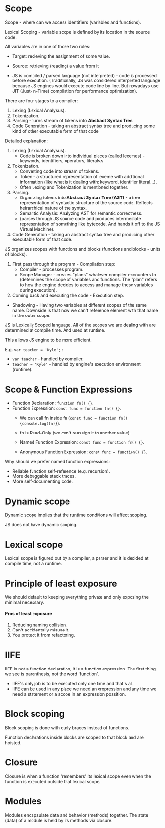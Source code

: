 # Scope

Scope - where can we access identifiers (variables and functions).

Lexical Scoping - variable scope is defined by its location in the source code.

All variables are in one of those two roles:  
- Target: recieving the assignment of some value.
- Source: retrieving (reading) a value from it.


- JS is compiled / parsed language (not interpreted) - code is processed before execution.
(Traditionally, JS was considered interpreted language because JS engines would execute code line by line. But nowadays use JIT (Just-In-Time) compilation for performance optimization).

There are four stages to a compiler:
1. Lexing (Lexical Analysus).
2. Tokenization.
3. Parsing - turns stream of tokens into <b>Abstract Syntax Tree</b>.
4. Code Generation - taking an abstract syntax tree and producing some kind of other executable form of that code.


Detailed explanation:

1. Lexing (Lexical Analysus).
    - Code is broken down into individual pieces (called lexemes) - keywords, identifiers, operators, literals.s
2. Tokenization.
    - Converting code into stream of tokens.
    - Token - a structured representation of lexeme with additional information (like what is it dealing with: keyword, identifier literal...).
    - Often Lexing and Tokenization is mentioned together.
3. Parsing.
     - Organizing tokens into <b>Abstract Syntax Tree (AST)</b> - a tree representation of syntactic structure of the source code. Reflects heirarchical nature of the syntax. 
     - Semantic Analysis: Analyzing AST for semantic correctness.
     - (parses through JS source code and produces intermediate representation of something like bytecode. And hands it off to the JS Virtual Machine).
4. Code Generation - taking an abstract syntax tree and producing other executable form of that code.

JS organizes scopes with functions and blocks (functions and blocks - units of blocks).

1. First pass through the program - Compilation step:
    - Compiler - processes program.
    - Scope Manager - creates "plans" whatever compiler encounters to (determines the scope of variables and functions. The "plan" refers to how the engine decides to access and manage these variables during execution).
2. Coming back and executing the code - Execution step.

- Shadowing - Having two variables at different scopes of the same name. Downside is that now we can't reference element with that name in the outer scope.

JS is Lexically Scoped language. 
All of the scopes we are dealing with are determined at compile time. And used at runtime.

This allows JS engine to be more efficient.

E.g. ```var teacher = 'Kyle';``` :
- ```var teacher``` - handled by compiler.
- ```teacher = 'Kyle'``` - handled by engine's execution environment (runtime).




# Scope & Function Expressions

- Function Declaration: ```function fn() {}```.
- Function Expression: ```const func = function fn() {}```.
    - We can call fn inside fn (```const func = function fn() {console.log(fn)}```).
    - fn is Read-Only (we can't reassign it to another value).

    - Named Function Expression: ```const func = function fn() {}```.
    - Anonymous Function Expression: ```const func = function() {}```.


Why should we prefer named function expressions:
- Reliable function self-reference (e.g. recursion).
- More debuggable stack traces.
- More self-documenting code.



# Dynamic scope

Dynamic scope implies that the runtime conditions will affect scoping.

JS does not have dynamic scoping.



# Lexical scope

Lexical scope is figured out by a compiler, a parser and it is decided at compile time, not a runtime.


# Principle of least exposure

We should default to keeping everything private and only exposing the minimal necessary.

#### Pros of least exposure

1. Reducing naming collision.
2. Can't accidentally misuse it.
3. You protect it from refactoring.



# IIFE

IIFE is not a function declaration, it is a function expression. The first thing we see is parenthesis, not the word 'function'.

- IIFE's only job is to be executed only one time and that's all.
- IIFE can be used in any place we need an erxpression and any time we need a statement or a scope in an expression possition.


# Block scoping

Block scoping is done with curly braces instead of functions.

Function declarations inside blocks are scoped to that block and are hoisted.



# Closure

Closure is when a function 'remembers' its lexical scope even when the function is executed outside that lexical scope.


# Modules

Modules encapsulate data and behavior (methods) together. The state (data) of a module is held by its methods via closure.
